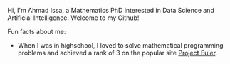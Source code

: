 <!---
- 👋 Hi, I’m @AhmadIssa0
- 👀 I’m interested in ...
- 🌱 I’m currently learning ...
- 💞️ I’m looking to collaborate on ...
- 📫 How to reach me ...


AhmadIssa0/AhmadIssa0 is a ✨ special ✨ repository because its `README.md` (this file) appears on your GitHub profile.
You can click the Preview link to take a look at your changes.
--->

Hi, I'm Ahmad Issa, a Mathematics PhD interested in Data Science and Artificial Intelligence. Welcome to my Github!

Fun facts about me:
- When I was in highschool, I loved to solve mathematical programming problems and achieved a rank of 3 on the popular site [Project Euler](https://projecteuler.net/).

